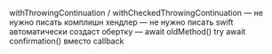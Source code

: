 withThrowingContinuation / withCheckedThrowingContinuation — не нужно писать
комплишн хендлер — не нужно писать
swift автоматически создаст обертку — await oldMethod()
try await confirmation() вместо callback
